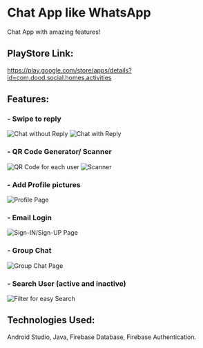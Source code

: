 # Chat App like WhatsApp
Chat App with amazing features!

## PlayStore Link:
https://play.google.com/store/apps/details?id=com.dood.social.homes.activities

## Features:
 ### - Swipe to reply

 ![Chat without Reply](https://github.com/Meliodas98765/Chat-App-like-WhatsApp/blob/main/Screenshot_%20(4).jpeg)
 ![Chat with Reply](https://github.com/Meliodas98765/Chat-App-like-WhatsApp/blob/main/Screenshot_%20(5).jpeg)

 ### - QR Code Generator/ Scanner

![QR Code for each user](https://github.com/Meliodas98765/Chat-App-like-WhatsApp/blob/main/Screenshot_%20(2).jpeg)
 ![Scanner](https://github.com/Meliodas98765/Chat-App-like-WhatsApp/blob/main/Screenshot_%20(1).jpg)

 ### - Add Profile pictures

 ![Profile Page](https://github.com/Meliodas98765/Chat-App-like-WhatsApp/blob/main/Screenshot_%20(6).jpeg)
 
 ### - Email Login

 ![Sign-IN/Sign-UP Page](https://github.com/Meliodas98765/Chat-App-like-WhatsApp/blob/main/Screenshot_%20(7).jpeg)
 
 ### - Group Chat

![Group Chat Page](https://github.com/Meliodas98765/Chat-App-like-WhatsApp/blob/main/Screenshot_%20(8).jpeg)

 ### - Search User (active and inactive)
 
![Filter for easy Search](https://github.com/Meliodas98765/Chat-App-like-WhatsApp/blob/main/Screenshot_%20(3).jpeg)

## Technologies Used: 
Android Studio, Java, Firebase Database, Firebase Authentication. 
